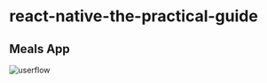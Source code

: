 # react-native-the-practical-guide
## Meals App
![userflow](https://github.com/nicolaspenagos/react-native-the-practical-guide/assets/47872252/27925865-a057-48e8-a8af-ced1069835a6)
